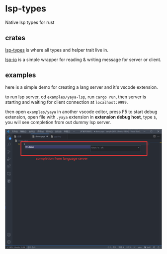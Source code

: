 # lsp-types
Native lsp types for rust

## crates

[lsp-types](crates/types/) is where all types and helper trait live in.

[lsp-io](crates/io) is a simple wrapper for reading & writing message for server or client.

## examples

here is a simple demo for creating a lang server and it's vscode extension.

to run lsp server, cd `examples/yaya-lsp`, run `cargo run`, then server is starting and waiting for client connection
at `localhost:9999`.

then open `examples/yaya` in another vscode editor, press F5 to start debug extension, open file with `.yaya` extension in **extension debug host**, type `$`, you will see completion from out dummy lsp server.


![demo_lsp](./doc/demo_lsp.png)
